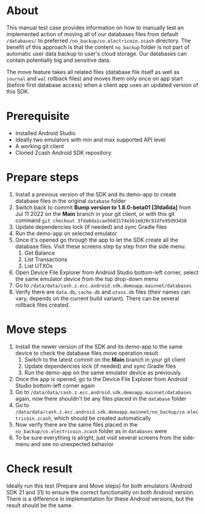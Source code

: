 # About
This manual test case provides information on how to manually test an implemented action of moving all of our databases files from default `/databases/` to preferred `/no_backup/co.electricoin.zcash` directory. The benefit of this approach is that the content `no_backup` folder is not part of automatic user data backup to user's cloud storage. Our databases can contain potentially big and sensitive data.

The move feature takes all related files (database file itself as well as `journal` and `wal` rollback files) and moves them only once on app start (before first database access) when a client app uses an updated version of this SDK.

# Prerequisite
- Installed Android Studio
- Ideally two emulators with min and max supported API level
- A working git client
- Cloned Zcash Android SDK repository

# Prepare steps
1. Install a previous version of the SDK and its demo-app to create database files in the original `database` folder
1. Switch back to commit **Bump version to 1.8.0-beta01 [3fda6da]** from Jul 11 2022 on the **Main** branch in your git client, or with this git command `git checkout 3fda6da1cae5b83174e5b1e020c91dfe95d93458`  
2. Update dependencies lock (if needed) and sync Gradle files
3. Run the demo-app on selected emulator
4. Once it's opened go through the app to let the SDK create all the database files. Visit these screens step by step from the side menu:
   1. Get Balance
   2. List Transactions
   3. List UTXOs
2. Open Device File Explorer from Android Studio bottom-left corner, select the same emulator device from the top drop-down menu
3. Go to `/data/data/cash.z.ecc.android.sdk.demoapp.mainnet/databases`
4. Verify there are `data.db`, `cache.db` and `utxos.db` files (their names can vary, depends on the current build variant). There can be several rollback files created. 

# Move steps
1. Install the newer version of the SDK and its demo-app to the same device to check the database files move operation result
   1. Switch to the latest commit on the **Main** branch in your git client
   2. Update dependencies lock (if needed) and sync Gradle files
   3. Run the demo-app on the same emulator device as previously
2. Once the app is opened, go to the Device File Explorer from Android Studio bottom-left corner again
3. Go to `/data/data/cash.z.ecc.android.sdk.demoapp.mainnet/databases` again, now there shouldn't be any files placed in the `database` folder
4. Go to `/data/data/cash.z.ecc.android.sdk.demoapp.mainnet/no_backup/co.electricoin.zcash`, which should be created automatically
5. Now verify there are the same files placed in the `no_backup/co.electricoin.zcash` folder as in `databases` were
6. To be sure everything is alright, just visit several screens from the side-menu and see no unexpected behavior 

# Check result
Ideally run this test (Prepare and Move steps) for both emulators (Android SDK 21 and 31) to ensure the correct functionality on both Android version. There is a difference in implementation for these Android versions, but the result should be the same. 